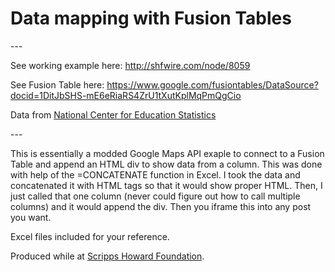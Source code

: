 <h1>Data mapping with Fusion Tables</h1>
<p>---</p>
<p>See working example here: <a href="http://shfwire.com/node/8059">http://shfwire.com/node/8059</a></p>
<p>See Fusion Table here: <a href="https://www.google.com/fusiontables/DataSource?docid=1DitJbSHS-mE6eRiaRS4ZrU1tXutKplMqPmQgCio">https://www.google.com/fusiontables/DataSource?docid=1DitJbSHS-mE6eRiaRS4ZrU1tXutKplMqPmQgCio</a>
<p>Data from <a href="http://nces.ed.gov/pubs2013/2013342.pdf">National Center for Education Statistics</a></p>
<p>---</p>
<p>This is essentially a modded Google Maps API exaple to connect to a Fusion Table and append an HTML div to show data from a column. This was done with help of the =CONCATENATE function in Excel. I took the data and concatenated it with HTML tags so that it would show proper HTML. Then, I just called that one column (never could figure out how to call multiple columns) and it would append the div. Then you iframe this into any post you want.</p>
<p>Excel files included for your reference.</p>
<p>Produced while at <a href="http://www.shfwire.com">Scripps Howard Foundation</a>.</p>

